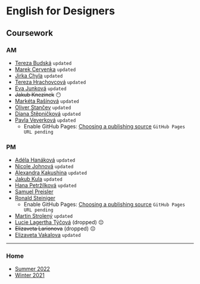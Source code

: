 # English for Designers
## Coursework

### AM

- [Tereza Budská](https://tebri11.github.io/en-for-designers/07-homepage/) `updated`
- [Marek Cervenka](https://black2589.github.io/en-for-designers/) `updated`
- [Jirka Chyla](https://quidoo.github.io/english_for_designers/07-homepage/) `updated`
- [Tereza Hrachovcová](https://hrachovcovat.github.io/english/homepage/) `updated`
- [Eva Junková](https://evajunkova.github.io/english-for-designers/07-homepage/) `updated`
- ~~Jakub Knezinek~~ 😶
- [Markéta Rašínová](https://marketrasinova.github.io/english-for-designers/07-homepage/) `updated`
- [Oliver Stančev](https://oliverstancev.github.io/english-for-designers/07-Homepage/) `updated`
- [Diana Štěpničková](https://dijajana.github.io/english-for-designers/) `updated`
- [Pavla Veverková](https://github.com/Pavla-vev/en-for-designers/blob/main/07-homepage/index.md) `updated`
  - Enable GitHub Pages: [Choosing a publishing source](https://docs.github.com/en/pages/getting-started-with-github-pages/configuring-a-publishing-source-for-your-github-pages-site) `GitHub Pages URL pending`

### PM

- [Adéla Hanáková](https://adehan.github.io/english-for-designers/07-homepage/) `updated`
- [Nicole Johnová](https://nicooljohn.github.io/english-for-designers/) `updated`
- [Alexandra Kakushina](https://AlexandraKak.github.io/english-for-designers//07-homepage/) `updated`
- [Jakub Kula](https://jakub-kula.github.io/english-for-designers/) `updated`
- [Hana Petržílková](https://petrzilkovah.github.io/english-for-designers/) `updated`
- [Samuel Preisler](https://preislerdesign.github.io/english-for-designers/07-homepage/)
- [Ronald Steiniger](https://github.com/RonaldRonno/english-for-designers/blob/main/07-homepage/index.md)
  - Enable GitHub Pages: [Choosing a publishing source](https://docs.github.com/en/pages/getting-started-with-github-pages/configuring-a-publishing-source-for-your-github-pages-site) `GitHub Pages URL pending`
- [Martin Strolený](https://martinstroleny.github.io/english-for-designers/07-homepage/) `updated`
- [Lucie Lagertha Týčová](https://lussytea.github.io/english-for-designers/07-homepage/) (dropped) 😔
- ~~Elizaveta Larionova~~ (dropped) 😔
- [Elizaveta Vakalova](https://errorjpg.github.io/english-for-designers/07-homepage/) `updated`

- - -

### Home

- [Summer 2022](https://github.com/jgagne/ajovt4-ls22-vskk)
- [Winter 2021](https://github.com/jgagne/ajovt3-zs21-vskk)


